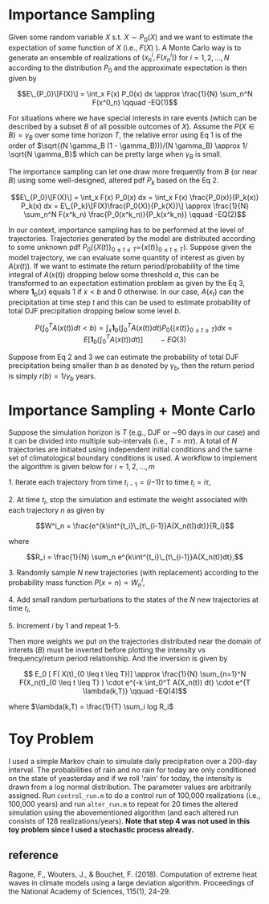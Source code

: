 # Importance Sampling

Given some random variable $X$ s.t. $X \sim P_0(X)$ and we want to estimate the expectation of some function of $X$ (i.e., $F(X)$ ). A Monte Carlo way is to generate an ensemble of realizations of $(x^i_n, F(x^i_n))$ for $i = 1, 2, ..., N$ according to the distribution $P_0$ and the approximate expectation is then given by

$$E\_{P_0}\[F(X)\] = \int_x F(x) P_0(x) dx \approx \frac{1}{N} \sum_n^N F(x^0_n) \qquad -EQ(1)$$

For situations where we have special interests in rare events (which can be described by a subset $B$ of all possible outcomes of $X$). Assume the $P(X \in B) = \gamma_B$ over some time horizon $T$, the relative error using Eq 1 is of the order of $\sqrt{(N \gamma_B (1 - \gamma_B))}/(N \gamma_B) \approx 1/ \sqrt{N \gamma_B}$ which can be pretty large when $\gamma_B$ is small.

The importance sampling can let one draw more frequently from $B$ (or near $B$) using some well-designed, altered pdf $P_k$ based on the Eq 2.

$$E\_{P_0}\[F(X)\] = \int_x F(x) P_0(x) dx = \int_x F(x) \frac{P_0(x)}{P_k(x)} P_k(x) dx = E\_{P_k}\[F(X)\frac{P_0(X)}{P_k(X)}\] \approx \frac{1}{N} \sum_n^N  F(x^k_n) \frac{P_0(x^k_n)}{P_k(x^k_n)} \qquad -EQ(2)$$

In our context, importance sampling has to be performed at the level of trajectories. Trajectories generated by the model are distributed according to some unknown pdf *P*<sub>0</sub>({*X*(*t*)}<sub>0 ≤ *t* ≤ *T*</sub>={*x*(*t*)}<sub>0 ≤ *t* ≤ *T*</sub>). Suppose given the model trajectory, we can evaluate some quantity of interest as given by $A(x(t))$. If we want to estimate the return period/probability of the time integral of $A(x(t))$ dropping below some threshold $a$, this can be transformed to an expectation estimation problem as given by the Eq 3, where **1**<sub>*b*</sub>(*x*) equals 1 if
*x* \< *b* and 0 otherwise. In our case, *A*(*x*<sub>*t*</sub>) can the precipitation at time step *t* and this can be used to estimate probability of total DJF precipitation dropping below some level *b*.

$$ P(\int_0^T A(x(t)) dt < b) = \int_x \textbf{1}_b(\int_0^T A(x(t))dt)P_0(\{x(t)\}_{0\leq t \leq T})dx = E[\textbf{1}_b(\int_0^T A(x(t))dt)] \qquad -EQ(3)$$

Suppose from Eq 2 and 3 we can estimate the probability of total DJF precipitation being smaller than *b* as denoted by $\gamma_b$, then the return period is simply $r(b) = 1/ \gamma_b$ years.

# Importance Sampling + Monte Carlo

Suppose the simulation horizon is $T$ (e.g., DJF or ∼<!-- -->90 days in our case) and it can be divided into multiple sub-intervals (i.e., $T = m \tau$). A total of *N* trajectories are initiated using independent initial conditions and the same set of climatological boundary conditions is used. A workflow to implement the algorithm is given below for *i* = 1, 2, ..., *m*

1\. Iterate each trajectory from time *t*<sub>*i* − 1</sub> = (*i*−1)*τ* to time *t*<sub>*i*</sub> = *iτ*,

2\. At time *t*<sub>*i*</sub>, stop the simulation and estimate the weight associated with each trajectory *n* as given by

$$W^i_n = \frac{e^{k\int^{t_i}\_{t\_{i-1}}A(X_n(t))dt}}{R_i}$$

where

$$R_i = \frac{1}{N} \sum_n e^{k\int^{t_i}\_{t\_{i-1}}A(X_n(t))dt},$$

3\. Randomly sample *N* new trajectories (with replacement) according to the probability mass function $P(x=n) \propto W_n^i$,

4\. Add small random perturbations to the states of the $N$ new trajectories at time $t_i$,

5\. Increment $i$ by 1 and repeat 1-5.

Then more weights we put on the trajectories distributed near the domain of interets ($B$) must be inverted before plotting the intensity vs frequency/return period relationship. And the inversion is given by

$$ E_0 [ F( X(t)_{0 \leq t \leq T})] \approx \frac{1}{N} \sum_{n=1}^N F(X_n(t)_{0 \leq t \leq T} ) \cdot e^{-k \int_0^T A(X_n(t)) dt} \cdot e^{T \lambda(k,T)} \qquad -EQ(4)$$

where $\lambda(k,T) = \frac{1}{T} \sum_i log R_i$

# Toy Problem

I used a simple Markov chain to simulate daily precipitation over a 200-day interval. The probabilities of rain and no rain for today are only conditioned on the state of yeasterday and if we roll 'rain' for today, the intensity is drawn from a log normal distribution. The parameter values are arbitrarily assigned. Run ```control_run.m``` to do a control run of 100,000 realizations (i.e., 100,000 years) and run ```alter_run.m``` to repeat for 20 times the altered simulation using the abovementioned algorithm (and each altered run consists of 128 realizations/years). **Note that step 4 was not used in this toy problem since I used a stochastic process already.**


## reference
Ragone, F., Wouters, J., & Bouchet, F. (2018). Computation of extreme heat waves in climate models using a large deviation algorithm. Proceedings of the National Academy of Sciences, 115(1), 24-29.
